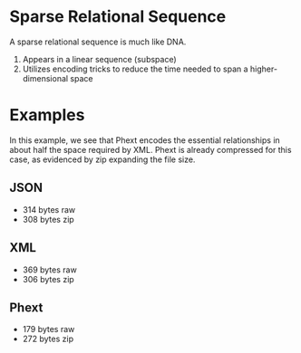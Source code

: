 # Sparse Relational Sequence

A sparse relational sequence is much like DNA.

1. Appears in a linear sequence (subspace)
2. Utilizes encoding tricks to reduce the time needed to span a higher-dimensional space

# Examples

In this example, we see that Phext encodes the essential relationships in about half the space required by XML. Phext is already compressed for this case, as evidenced by zip expanding the file size.

## JSON

* 314 bytes raw
* 308 bytes zip

## XML

* 369 bytes raw
* 306 bytes zip

## Phext

* 179 bytes raw
* 272 bytes zip